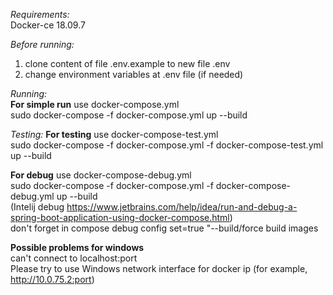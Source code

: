 _Requirements:_  
Docker-ce 18.09.7  

_Before running:_
1) clone content of file .env.example to new file .env 
2) change environment variables at .env file (if needed)

_Running:_  
**For simple run** use docker-compose.yml  
sudo docker-compose -f docker-compose.yml up --build

_Testing:_
**For testing** use docker-compose-test.yml  
sudo docker-compose -f docker-compose.yml -f docker-compose-test.yml up --build

**For debug** use docker-compose-debug.yml  
sudo docker-compose -f docker-compose.yml -f docker-compose-debug.yml up --build  
(Intelij debug https://www.jetbrains.com/help/idea/run-and-debug-a-spring-boot-application-using-docker-compose.html)  
don't forget in compose debug config set=true "--build/force build images

**Possible problems for windows**  
can't connect to localhost:port  
Please try to use Windows network interface for docker ip (for example, http://10.0.75.2:port)
